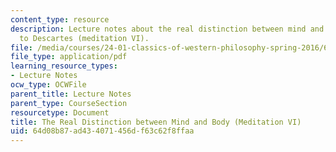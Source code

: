 ```yaml
---
content_type: resource
description: Lecture notes about the real distinction between mind and body according
  to Descartes (meditation VI).
file: /media/courses/24-01-classics-of-western-philosophy-spring-2016/64d08b87ad434071456df63c62f8ffaa_MIT24_01S16_SES13.pdf
file_type: application/pdf
learning_resource_types:
- Lecture Notes
ocw_type: OCWFile
parent_title: Lecture Notes
parent_type: CourseSection
resourcetype: Document
title: The Real Distinction between Mind and Body (Meditation VI)
uid: 64d08b87-ad43-4071-456d-f63c62f8ffaa
---
```

